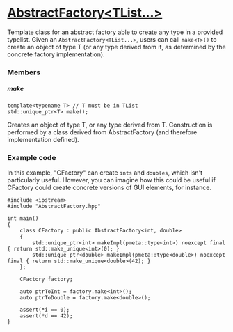# [AbstractFactory<TList...>](AbstractFactory.hpp)

Template class for an abstract factory able to create any type in a provided typelist.
Given an `AbstractFactory<TList...>`, users can call `make<T>()` to create an object of type T (or any type derived from it, as determined by the concrete factory implementation).

### Members

##### make
```
template<typename T> // T must be in TList
std::unique_ptr<T> make();
```
Creates an object of type T, or any type derived from T. Construction is performed by a class derived from AbstractFactory (and therefore implementation defined).

### Example code
In this example, "CFactory" can create `ints` and `doubles`, which isn't particularly useful. However, you can imagine how this could be useful if CFactory could create concrete versions of GUI elements, for instance.

```
#include <iostream>
#include "AbstractFactory.hpp"

int main()
{
    class CFactory : public AbstractFactory<int, double>
    {
        std::unique_ptr<int> makeImpl(pmeta::type<int>) noexcept final { return std::make_unique<int>(0); }
        std::unique_ptr<double> makeImpl(pmeta::type<double>) noexcept final { return std::make_unique<double>(42); }
    };

    CFactory factory;

    auto ptrToInt = factory.make<int>();
    auto ptrToDouble = factory.make<double>();

    assert(*i == 0);
    assert(*d == 42);
}
```
